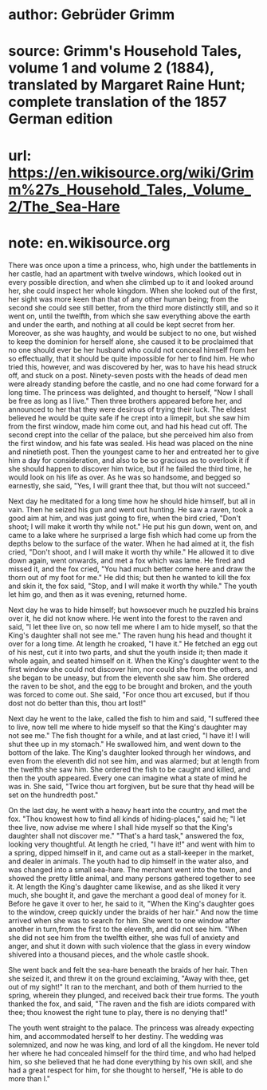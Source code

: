 # author: Gebrüder Grimm
# source: Grimm's Household Tales, volume 1 and volume 2 (1884), translated by Margaret Raine Hunt; complete translation of the 1857 German edition
# url: https://en.wikisource.org/wiki/Grimm%27s_Household_Tales,_Volume_2/The_Sea-Hare
# note: en.wikisource.org
There was once upon a time a princess, who, high under the battlements in her castle, had an apartment with twelve windows, which looked out in every possible direction, and when she climbed up to it and looked around her, she could inspect her whole kingdom. When she looked out of the first, her sight was more keen than that of any other human being; from the second she could see still better, from the third more distinctly still, and so it went on, until the twelfth, from which she saw everything above the earth and under the earth, and nothing at all could be kept secret from her. Moreover, as she was haughty, and would be subject to no one, but wished to keep the dominion for herself alone, she caused it to be proclaimed that no one should ever be her husband who could not conceal himself from her so effectually, that it should be quite impossible for her to find him. He who tried this, however, and was discovered by her, was to have his head struck off, and stuck on a post. Ninety-seven posts with the heads of dead men were already ​standing before the castle, and no one had come forward for a long time. The princess was delighted, and thought to herself, "Now I shall be free as long as I live." Then three brothers appeared before her, and announced to her that they were desirous of trying their luck. The eldest believed he would be quite safe if he crept into a limepit, but she saw him from the first window, made him come out, and had his head cut off. The second crept into the cellar of the palace, but she perceived him also from the first window, and his fate was sealed. His head was placed on the nine and ninetieth post. Then the youngest came to her and entreated her to give him a day for consideration, and also to be so gracious as to overlook it if she should happen to discover him twice, but if he failed the third time, he would look on his life as over. As he was so handsome, and begged so earnestly, she said, "Yes, I will grant thee that, but thou wilt not succeed." 

Next day he meditated for a long time how he should hide himself, but all in vain. Then he seized his gun and went out hunting. He saw a raven, took a good aim at him, and was just going to fire, when the bird cried, "Don't shoot; I will make it worth thy while not." He put his gun down, went on, and came to a lake where he surprised a large fish which had come up from the depths below to the surface of the water. When he had aimed at it, the fish cried, "Don't shoot, and I will make it worth thy while." He allowed it to dive down again, went onwards, and met a fox which was lame. He fired and missed it, and the fox cried, "You had much better come here and draw the thorn out of my foot for me." He did this; but then he wanted to kill the fox and skin it, the fox said, "Stop, and I will make it worth thy while." The youth let him go, and then as it was evening, returned home. 

Next day he was to hide himself; but howsoever much he puzzled his brains over it, he did not know where. He went into the forest to the raven and said, "I let thee live on, so now tell me where I am to hide myself, so that the King's daughter shall not see me." The raven hung his head and thought it over for a long time. At length he croaked, "I have it." He fetched an egg out of his ​nest, cut it into two parts, and shut the youth inside it; then made it whole again, and seated himself on it. When the King's daughter went to the first window she could not discover him, nor could she from the others, and she began to be uneasy, but from the eleventh she saw him. She ordered the raven to be shot, and the egg to be brought and broken, and the youth was forced to come out. She said, "For once thou art excused, but if thou dost not do better than this, thou art lost!" 

Next day he went to the lake, called the fish to him and said, "I suffered thee to live, now tell me where to hide myself so that the King's daughter may not see me." The fish thought for a while, and at last cried, "I have it! I will shut thee up in my stomach." He swallowed him, and went down to the bottom of the lake. The King's daughter looked through her windows, and even from the eleventh did not see him, and was alarmed; but at length from the twelfth she saw him. She ordered the fish to be caught and killed, and then the youth appeared. Every one can imagine what a state of mind he was in. She said, "Twice thou art forgiven, but be sure that thy head will be set on the hundredth post." 

On the last day, he went with a heavy heart into the country, and met the fox. "Thou knowest how to find all kinds of hiding-places," said he; "I let thee live, now advise me where I shall hide myself so that the King's daughter shall not discover me." "That's a hard task," answered the fox, looking very thoughtful. At length he cried, "I have it!" and went with him to a spring, dipped himself in it, and came out as a stall-keeper in the market, and dealer in animals. The youth had to dip himself in the water also, and was changed into a small sea-hare. The merchant went into the town, and showed the pretty little animal, and many persons gathered together to see it. At length the King's daughter came likewise, and as she liked it very much, she bought it, and gave the merchant a good deal of money for it. Before he gave it over to her, he said to it, "When the King's daughter goes to the window, creep quickly under the braids of her hair." And now the time arrived when she was to search for him. She went to one window after another in turn, ​from the first to the eleventh, and did not see him. "When she did not see him from the twelfth either, she was full of anxiety and anger, and shut it down with such violence that the glass in every window shivered into a thousand pieces, and the whole castle shook. 

She went back and felt the sea-hare beneath the braids of her hair. Then she seized it, and threw it on the ground exclaiming, "Away with thee, get out of my sight!" It ran to the merchant, and both of them hurried to the spring, wherein they plunged, and received back their true forms. The youth thanked the fox, and said, "The raven and the fish are idiots compared with thee; thou knowest the right tune to play, there is no denying that!" 

The youth went straight to the palace. The princess was already expecting him, and accommodated herself to her destiny. The wedding was solemnized, and now he was king, and lord of all the kingdom. He never told her where he had concealed himself for the third time, and who had helped him, so she believed that he had done everything by his own skill, and she had a great respect for him, for she thought to herself, "He is able to do more than I." 

